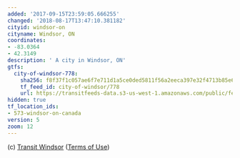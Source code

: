 ```yaml
---
added: '2017-09-15T23:59:05.666255'
changed: '2018-08-17T13:47:10.381182'
cityid: windsor-on
cityname: Windsor, ON
coordinates:
- -83.0364
- 42.3149
description: ' A city in Windsor, ON'
gtfs:
  city-of-windsor-778:
    sha256: f8f37f1c057ae6f7e711d1a5ce0ded5811f56a2eeca397e32f4713b85e6daf68
    tf_feed_id: city-of-windsor/778
    url: https://transitfeeds-data.s3-us-west-1.amazonaws.com/public/feeds/city-of-windsor/778/20180810/gtfs.zip
hidden: true
tf_location_ids:
- 573-windsor-on-canada
version: 5
zoom: 12
---
```


(c) [Transit Windsor](http://www.citywindsor.ca/residents/transitwindsor/Pages/Transit-Windsor.aspx)
([Terms of Use](http://www.citywindsor.ca/opendata/Documents/OpenDataTermsofUse.pdf))

